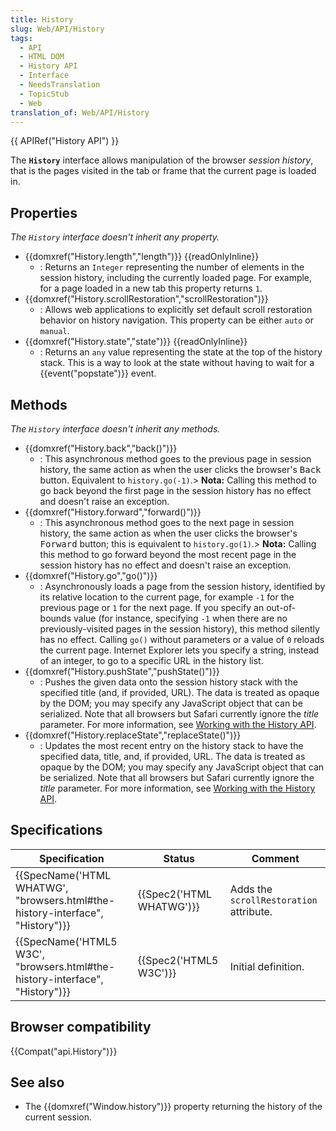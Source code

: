 ```yaml
---
title: History
slug: Web/API/History
tags:
  - API
  - HTML DOM
  - History API
  - Interface
  - NeedsTranslation
  - TopicStub
  - Web
translation_of: Web/API/History
---
```

{{ APIRef("History API") }}

The **`History`** interface allows manipulation of the browser _session history_, that is the pages visited in the tab or frame that the current page is loaded in.

## Properties

_The `History`_ _interface doesn't inherit any property._

- {{domxref("History.length","length")}} {{readOnlyInline}}
  - : Returns an `Integer` representing the number of elements in the session history, including the currently loaded page. For example, for a page loaded in a new tab this property returns `1`.
- {{domxref("History.scrollRestoration","scrollRestoration")}}
  - : Allows web applications to explicitly set default scroll restoration behavior on history navigation. This property can be either `auto` or `manual`.
- {{domxref("History.state","state")}} {{readOnlyInline}}
  - : Returns an `any` value representing the state at the top of the history stack. This is a way to look at the state without having to wait for a {{event("popstate")}} event.

## Methods

_The `History`_ _interface doesn't inherit any methods._

- {{domxref("History.back","back()")}}
  - : This asynchronous method goes to the previous page in session history, the same action as when the user clicks the browser's <kbd>Back</kbd> button. Equivalent to `history.go(-1)`.> **Nota:** Calling this method to go back beyond the first page in the session history has no effect and doesn't raise an exception.
- {{domxref("History.forward","forward()")}}
  - : This asynchronous method goes to the next page in session history, the same action as when the user clicks the browser's <kbd>Forward</kbd> button; this is equivalent to `history.go(1)`.> **Nota:** Calling this method to go forward beyond the most recent page in the session history has no effect and doesn't raise an exception.
- {{domxref("History.go","go()")}}
  - : Asynchronously loads a page from the session history, identified by its relative location to the current page, for example `-1` for the previous page or `1` for the next page. If you specify an out-of-bounds value (for instance, specifying `-1` when there are no previously-visited pages in the session history), this method silently has no effect. Calling `go()` without parameters or a value of `0` reloads the current page. Internet Explorer lets you specify a string, instead of an integer, to go to a specific URL in the history list.
- {{domxref("History.pushState","pushState()")}}
  - : Pushes the given data onto the session history stack with the specified title (and, if provided, URL). The data is treated as opaque by the DOM; you may specify any JavaScript object that can be serialized. Note that all browsers but Safari currently ignore the _title_ parameter. For more information, see [Working with the History API](/es/docs/Web/API/History_API/Working_with_the_History_API).
- {{domxref("History.replaceState","replaceState()")}}
  - : Updates the most recent entry on the history stack to have the specified data, title, and, if provided, URL. The data is treated as opaque by the DOM; you may specify any JavaScript object that can be serialized. Note that all browsers but Safari currently ignore the _title_ parameter. For more information, see [Working with the History API](/es/docs/Web/API/History_API/Working_with_the_History_API).

## Specifications

| Specification                                                                                            | Status                           | Comment                                 |
| -------------------------------------------------------------------------------------------------------- | -------------------------------- | --------------------------------------- |
| {{SpecName('HTML WHATWG', "browsers.html#the-history-interface", "History")}} | {{Spec2('HTML WHATWG')}} | Adds the `scrollRestoration` attribute. |
| {{SpecName('HTML5 W3C', "browsers.html#the-history-interface", "History")}}     | {{Spec2('HTML5 W3C')}}     | Initial definition.                     |

## Browser compatibility

{{Compat("api.History")}}

## See also

- The {{domxref("Window.history")}} property returning the history of the current session.
